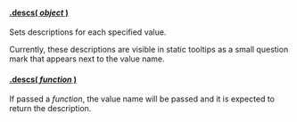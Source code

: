 #### <a name="object" href="#wiki-object">.descs( *object* )</a>

Sets descriptions for each specified value.

Currently, these descriptions are visible in static tooltips as a small question mark that appears next to the value name.

#### <a name="function" href="#wiki-function">.descs( *function* )</a>

If passed a *function*, the value name will be passed and it is expected to return the description.
